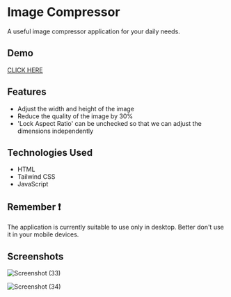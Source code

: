 
# Image Compressor

A useful image compressor application for your daily needs. 


## Demo

[CLICK HERE](https://joelvstan.github.io/Image-Compressor/ )





## Features

- Adjust the width and height of the image
- Reduce the quality of the image by 30%
- 'Lock Aspect Ratio' can be unchecked so that we can adjust the dimensions independently

## Technologies Used

- HTML
- Tailwind CSS
- JavaScript

## Remember ❗

The application is currently suitable to use only in desktop. Better don't use it in your mobile devices.

## Screenshots

![Screenshot (33)](https://github.com/JoelVStan/Image-Compressor/assets/101164781/4c050f44-6002-4477-b938-b5cb353e750f)

![Screenshot (34)](https://github.com/JoelVStan/Image-Compressor/assets/101164781/980d1313-a25f-4e4b-b22b-fc8fddf79690)


